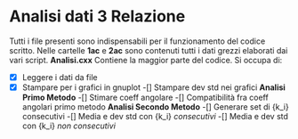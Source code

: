 # Analisi dati 3 Relazione
Tutti i file presenti sono indispensabili per il funzionamento del codice scritto. Nelle cartelle **1ac** e **2ac** sono contenuti tutti i dati grezzi elaborati dai vari script.
**Analisi.cxx**
Contiene la maggior parte del codice. Si occupa di:
-[x] Leggere i dati da file
-[x] Stampare per i grafici in gnuplot
-[] Stampare dev std nei grafici
**Analisi Primo Metodo**
-[] Stimare coeff angolare
-[] Compatibilità fra coeff angolari primo metodo
**Analisi Secondo Metodo**
-[] Generare set di {k_i} consecutivi
-[] Media e dev std con {k_i} *consecutivi*
-[] Media e dev std con {k_i} *non consecutivi*